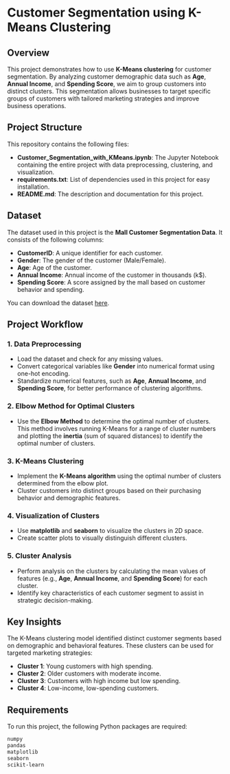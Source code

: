 # Customer Segmentation using K-Means Clustering

## Overview
This project demonstrates how to use **K-Means clustering** for customer segmentation. By analyzing customer demographic data such as **Age**, **Annual Income**, and **Spending Score**, we aim to group customers into distinct clusters. This segmentation allows businesses to target specific groups of customers with tailored marketing strategies and improve business operations.

## Project Structure
This repository contains the following files:
- **Customer_Segmentation_with_KMeans.ipynb**: The Jupyter Notebook containing the entire project with data preprocessing, clustering, and visualization.
- **requirements.txt**: List of dependencies used in this project for easy installation.
- **README.md**: The description and documentation for this project.

## Dataset
The dataset used in this project is the **Mall Customer Segmentation Data**. It consists of the following columns:
- **CustomerID**: A unique identifier for each customer.
- **Gender**: The gender of the customer (Male/Female).
- **Age**: Age of the customer.
- **Annual Income**: Annual income of the customer in thousands (k$).
- **Spending Score**: A score assigned by the mall based on customer behavior and spending.

You can download the dataset [here](https://raw.githubusercontent.com/vincentarelbundock/Rdatasets/master/csv/datasets/Mall_Customers.csv).

## Project Workflow

### 1. Data Preprocessing
- Load the dataset and check for any missing values.
- Convert categorical variables like **Gender** into numerical format using one-hot encoding.
- Standardize numerical features, such as **Age**, **Annual Income**, and **Spending Score**, for better performance of clustering algorithms.

### 2. Elbow Method for Optimal Clusters
- Use the **Elbow Method** to determine the optimal number of clusters. This method involves running K-Means for a range of cluster numbers and plotting the **inertia** (sum of squared distances) to identify the optimal number of clusters.

### 3. K-Means Clustering
- Implement the **K-Means algorithm** using the optimal number of clusters determined from the elbow plot.
- Cluster customers into distinct groups based on their purchasing behavior and demographic features.

### 4. Visualization of Clusters
- Use **matplotlib** and **seaborn** to visualize the clusters in 2D space.
- Create scatter plots to visually distinguish different clusters.

### 5. Cluster Analysis
- Perform analysis on the clusters by calculating the mean values of features (e.g., **Age**, **Annual Income**, and **Spending Score**) for each cluster.
- Identify key characteristics of each customer segment to assist in strategic decision-making.

## Key Insights
The K-Means clustering model identified distinct customer segments based on demographic and behavioral features. These clusters can be used for targeted marketing strategies:
- **Cluster 1**: Young customers with high spending.
- **Cluster 2**: Older customers with moderate income.
- **Cluster 3**: Customers with high income but low spending.
- **Cluster 4**: Low-income, low-spending customers.

## Requirements
To run this project, the following Python packages are required:

```bash
numpy
pandas
matplotlib
seaborn
scikit-learn
